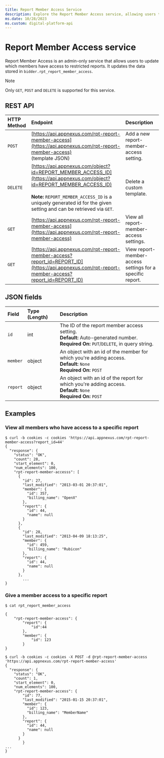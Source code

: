 ```yaml
---
title: Report Member Access Service
description: Explore the Report Member Access service, allowing users to modify access permissions for restricted reports.
ms.date: 10/28/2023
ms.custom: digital-platform-api
---
```


# Report Member Access service

Report Member Access is an admin-only service that allows users to update which members have access to restricted reports. It updates the
data stored in `bidder.rpt_report_member_access`.

> [!NOTE]
> Only `GET`, `POST` and `DELETE` is supported for this service.

## REST API

| HTTP Method | Endpoint | Description |
|:---|:---|:---|
| `POST` | [https://api.appnexus.com/rpt-report-member-access](https://api.appnexus.com/rpt-report-member-access)<br>(template JSON) | Add a new report-member-access setting. |
| `DELETE` | [https://api.appnexus.com/object?id=REPORT_MEMBER_ACCESS_ID](https://api.appnexus.com/object?id=REPORT_MEMBER_ACCESS_ID)<br><br>**Note:** `REPORT_MEMBER_ACCESS_ID` is a uniquely generated id for the given setting and can be retrieved via `GET`. | Delete a custom template. |
| `GET` | [https://api.appnexus.com/rpt-report-member-access](https://api.appnexus.com/rpt-report-member-access) | View all report-member-access settings. |
| `GET` | [https://api.appnexus.com/rpt-report-member-access?report_id=REPORT_ID](https://api.appnexus.com/rpt-report-member-access?report_id=REPORT_ID) | View report-member-access settings for a specific report. |

## JSON fields

| Field | Type (Length) | Description |
|:---|:---|:---|
| `id` | int | The ID of the report member access setting.<br>**Default:** Auto-generated number.<br>**Required On:** `PUT`/`DELETE`, in query string. |
| `member` | object | An object with an id of the member for which you're adding access.<br>**Default:** `None`<br>**Required On:** `POST` |
| `report` | object | An object with an id of the report for which you're adding access.<br>**Default:** `None`<br>**Required On:** `POST` |

## Examples

### View all members who have access to a specific report

```
$ curl -b cookies -c cookies 'https://api.appnexus.com/rpt-report-member-access?report_id=44'
{
  "response": {
    "status": "OK",
    "count": 28,
    "start_element": 0,
    "num_elements": 100,
    "rpt-report-member-accesss": [
      {
        "id": 27,
        "last_modified": "2013-03-01 20:37:01",
        "member": {
          "id": 357,
          "billing_name": "OpenX"
        },
        "report": {
          "id": 44,
          "name": null
        }
      },
      {
        "id": 28,
        "last_modified": "2013-04-09 18:13:25",
        "member": {
          "id": 459,
          "billing_name": "Rubicon"
        },
        "report": {
          "id": 44,
          "name": null
        }
      },
        ...
}
```

### Give a member access to a specific report

```
$ cat rpt_report_member_access

{
    "rpt-report-member-access": {
        "report": {
            "id":44
        },
        "member": {
            "id": 123
        }
}
```

```
$ curl -b cookies -c cookies -X POST -d @rpt-report-member-access 'https://api.appnexus.com/rpt-report-member-access'
{
  "response": {
    "status": "OK",
    "count": 1,
    "start_element": 0,
    "num_elements": 100,
    "rpt-report-member-access": {
        "id": 77,
        "last_modified": "2015-01-15 20:37:01",
        "member": {
          "id": 123,
          "billing_name": "MemberName"
        },
        "report": {
          "id": 44,
          "name": null
        }
      }
        }
...
}
```
